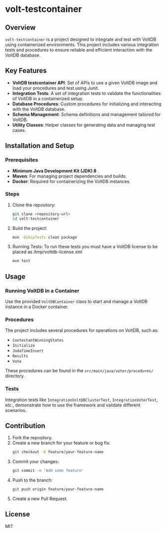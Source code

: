 # volt-testcontainer

## Overview
`volt-testcontainer` is a project designed to integrate and test with VoltDB using containerized environments. This project includes various integration tests and procedures to ensure reliable and efficient interaction with the VoltDB database.

## Key Features
- **VoltDB testcontainer API**: Set of APIs to use a given VoltDB image and load your procedures and test using Junit.
- **Integration Tests**: A set of integration tests to validate the functionalities of VoltDB in a containerized setup.
- **Database Procedures**: Custom procedures for initializing and interacting with the VoltDB database.
- **Schema Management**: Schema definitions and management tailored for VoltDB.
- **Utility Classes**: Helper classes for generating data and managing test cases.

## Installation and Setup
### Prerequisites
- **Minimum Java Development Kit (JDK) 8**
- **Maven**: For managing project dependencies and builds.
- **Docker**: Required for containerizing the VoltDB instances.

### Steps
1. Clone the repository:
    ```sh
    git clone <repository-url>
    cd volt-testcontainer
    ```

2. Build the project:
    ```sh
    mvn -DskipTests clean package
    ```

3. Running Tests: To run these tests you must have a VoltDB license to be placed as /tmp/voltdb-license.xml
    ```sh
    mvn test
    ```

## Usage
### Running VoltDB in a Container
Use the provided `VoltDBContainer` class to start and manage a VoltDB instance in a Docker container.

### Procedures
The project includes several procedures for operations on VoltDB, such as:
- `ContestantWinningStates`
- `Initialize`
- `JodaTimeInsert`
- `Results`
- `Vote`

These procedures can be found in the `src/main/java/voter/procedures/` directory.

### Tests
Integration tests like `IntegrationVoltDBClusterTest`, `IntegrationVoterTest`, etc., demonstrate how to use the framework and validate different scenarios.

## Contribution
1. Fork the repository.
2. Create a new branch for your feature or bug fix:
    ```sh
    git checkout -b feature/your-feature-name
    ```
3. Commit your changes:
    ```sh
    git commit -m 'Add some feature'
    ```
4. Push to the branch:
    ```sh
    git push origin feature/your-feature-name
    ```
5. Create a new Pull Request.

## License
MIT